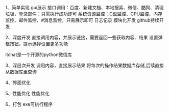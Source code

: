 1、简单实现
gui展示
接口调用：百度、新建文档、本地搜索、微信、酷狗、清理垃圾，登录邮件：只需执行成功即可
系统资源监控：C盘监控、CPU监控、内存监控、邮件监控、#消息监控，只需展示即可
日志记录
模块化开发
github持续开发

2、深度开发
直接调用内容，并展示链接，需要返回一些获取内容、结果
设置弹框按钮，提示选择设置更多功能


itchat是一个开源的python微信库

3、深层次开发
调用内容，直接展示结果
将每次的操作结果数据库存储,后续直接从数据库里查询

4、界面优化

5、性能优化
性能优化


6、打包
exe可执行程序
